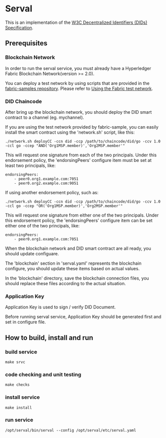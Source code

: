 # Serval

This is an implementation of the [W3C Decentralized Identifiers (DIDs) Specification](https://www.w3.org/TR/did-core/).

## Prerequisites

### Blockchain Network

In order to run the serval service, you must already have a Hyperledger Fabric Blockchain Network(version >= 2.0).

You can deploy a test network by using scripts that are provided in the [fabric-samples repository](https://github.com/hyperledger/fabric-samples). Please refer to [Using the Fabric test network](https://hyperledger-fabric.readthedocs.io/en/release-2.2/test_network.html).

### DID Chaincode

After bring up the blockchain network, you should deploy the DID smart contract to a channel (eg. mychannel).

If you are using the test network provided by fabric-sample, you can easily install the smart contract using the 'network.sh' script, like this:
```
./network.sh deployCC -ccn did -ccp /path/to/chaincode/did/go -ccv 1.0 -ccl go -ccep "AND('Org1MSP.member)','Org2MSP.member'"
```
This will request one signature from each of the two principals. Under this endorsement policy, the 'endorsingPeers' configure item must be set at least two principals, like:
```
endorsingPeers:
    - peer0.org1.example.com:7051
    - peer0.org2.example.com:9051
```

If using another endorsement policy, such as:
```
./network.sh deployCC -ccn did -ccp /path/to/chaincode/did/go -ccv 1.0 -ccl go -ccep "OR('Org1MSP.member)','Org2MSP.member'"
```
This will request one signature from either one of the two principals. Under this endorsement policy, the 'endorsingPeers' configure item can be set either one of the two principals, like:
```
endorsingPeers:
    - peer0.org1.example.com:7051
```

When the blockchain network and DID smart contract are all ready, you should update configuare. 

The 'blockchain' section in 'serval.yaml' represents the blockchain configure, you should update these items based on actual values.

In the 'blockchain' directory, save the blockchain connection files, you should replace these files according to the actual situation.

### Application Key

Application Key is used to sign / verify DID Document.

Before running serval service, Application Key should be generated first and set in configure file.

## How to build, install and run

### build service 

```
make srvc
```

### code checking and unit testing

```
make checks
```

### install service

```
make install
```

### run service

```
/opt/serval/bin/serval --config /opt/serval/etc/serval.yaml
```